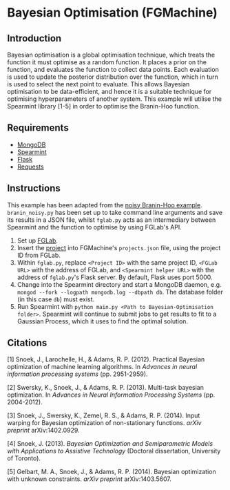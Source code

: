 # Bayesian Optimisation (FGMachine)

## Introduction

Bayesian optimisation is a global optimisation technique, which treats the function it must optimise as a random function. It places a prior on the function, and evaluates the function to collect data points. Each evaluation is used to update the posterior distribution over the function, which in turn is used to select the next point to evaluate. This allows Bayesian optimisation to be data-efficient, and hence it is a suitable technique for optimising hyperparameters of another system. This example will utilise the Spearmint library [1-5] in order to optimise the Branin-Hoo function.

## Requirements

- [MongoDB](https://www.mongodb.org/)
- [Spearmint](https://github.com/HIPS/Spearmint)
- [Flask](http://flask.pocoo.org/)
- [Requests](http://python-requests.org/)

## Instructions

This example has been adapted from the [noisy Branin-Hoo example](https://github.com/HIPS/Spearmint/tree/master/examples/noisy). `branin_noisy.py` has been set up to take command line arguments and save its results in a JSON file, whilst `fglab.py` acts as an intermediary between Spearmint and the function to optimise by using FGLab's API.

1. Set up [FGLab](https://github.com/Kaixhin/FGLab/blob/master/examples/Bayesian-Optimisation).
1. Insert the [project](https://github.com/Kaixhin/FGMachine/blob/master/examples/Bayesian-Optimisation/project.json) into FGMachine's `projects.json` file, using the project ID from FGLab.
1. Within `fglab.py`, replace `<Project ID>` with the same project ID, `<FGLab URL>` with the address of FGLab, and `<Spearmint helper URL>` with the address of `fglab.py`'s Flask server. By default, Flask uses port 5000.
1. Change into the Spearmint directory and start a MongoDB daemon, e.g. `mongod --fork --logpath mongodb.log --dbpath db`. The database folder (in this case `db`) must exist.
1. Run Spearmint with `python main.py <Path to Bayesian-Optimisation folder>`. Spearmint will continue to submit jobs to get results to fit to a Gaussian Process, which it uses to find the optimal solution.

## Citations

[1] Snoek, J., Larochelle, H., & Adams, R. P. (2012). Practical Bayesian optimization of machine learning algorithms. In *Advances in neural information processing systems* (pp. 2951-2959).

[2] Swersky, K., Snoek, J., & Adams, R. P. (2013). Multi-task bayesian optimization. In *Advances in Neural Information Processing Systems* (pp. 2004-2012).

[3] Snoek, J., Swersky, K., Zemel, R. S., & Adams, R. P. (2014). Input warping for Bayesian optimization of non-stationary functions. *arXiv preprint* arXiv:1402.0929.

[4] Snoek, J. (2013). *Bayesian Optimization and Semiparametric Models with Applications to Assistive Technology* (Doctoral dissertation, University of Toronto).

[5] Gelbart, M. A., Snoek, J., & Adams, R. P. (2014). Bayesian optimization with unknown constraints. *arXiv preprint* arXiv:1403.5607.
